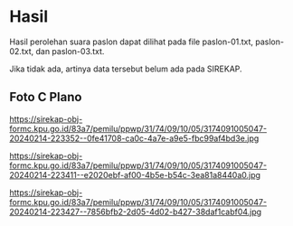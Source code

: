 # Hasil

Hasil perolehan suara paslon dapat dilihat pada file paslon-01.txt, paslon-02.txt, dan paslon-03.txt.

Jika tidak ada, artinya data tersebut belum ada pada SIREKAP.

## Foto C Plano

https://sirekap-obj-formc.kpu.go.id/83a7/pemilu/ppwp/31/74/09/10/05/3174091005047-20240214-223352--0fe41708-ca0c-4a7e-a9e5-fbc99af4bd3e.jpg

https://sirekap-obj-formc.kpu.go.id/83a7/pemilu/ppwp/31/74/09/10/05/3174091005047-20240214-223411--e2020ebf-af00-4b5e-b54c-3ea81a8440a0.jpg

https://sirekap-obj-formc.kpu.go.id/83a7/pemilu/ppwp/31/74/09/10/05/3174091005047-20240214-223427--7856bfb2-2d05-4d02-b427-38daf1cabf04.jpg

